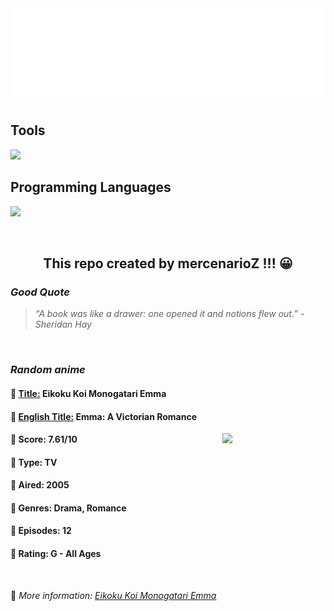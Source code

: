 
<img src="svg/nai.svg" />

<p>
  <h2>Tools</h2>
  <a href="https://skillicons.dev">
    <img src="https://skillicons.dev/icons?i=git,bash,vim,ubuntu,tensorflow,pytorch,docker,raspberrypi" />
  </a>

  <br />

  <h2>Programming Languages</h2>

  <a href="https://skillicons.dev">
    <img src="https://skillicons.dev/icons?i=python,c,cpp" />
  </a>
</p>

<br />

<h2 align="center">This repo created by mercenarioZ !!! 😀</h2>
<h3><i>Good Quote</i></h3>

<blockquote>
<i>
“A book was like a drawer: one opened it and notions flew out.” - Sheridan Hay
</i>
</blockquote>

<br />

<h3><i>Random anime</i></h3>

<h4>
  <strong>🥭 <u>Title:</u></strong> Eikoku Koi Monogatari Emma
</h4>

<h4>🌿 <u>English Title:</u> Emma: A Victorian Romance</h4>

<img align="right" width="165" src=https://cdn.myanimelist.net/images/anime/5/80117.jpg />

<h4>🌱 Score: 7.61/10</h4>

<h4>🌲 Type: TV</h4>

<h4>🌴 Aired: 2005</h4>

<h4>🌵 Genres: Drama, Romance</h4>

<h4>🥑 Episodes: 12</h4>

<h4>🍏 Rating: G - All Ages</h4>

<br />

🍂 *More information: [Eikoku Koi Monogatari Emma](https://myanimelist.net/anime/345/Eikoku_Koi_Monogatari_Emma)*
    